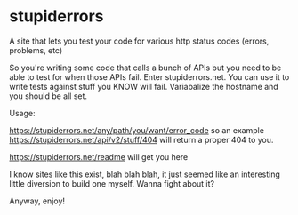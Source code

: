 # stupiderrors
A site that lets you test your code for various http status codes (errors, problems, etc) 


So you're writing some code that calls a bunch of APIs but you need to be able to test
for when those APIs fail. Enter stupiderrors.net. You can use it to write tests against stuff you
KNOW will fail. Variabalize the hostname and you should be all set. 

Usage: 

https://stupiderrors.net/any/path/you/want/error_code so an example
https://stupiderrors.net/api/v2/stuff/404 will return a proper 404 to you. 

https://stupiderrors.net/readme will get you here

I know sites like this exist, blah blah blah, it just seemed like an interesting little diversion to build one myself. 
Wanna fight about it? 


Anyway, enjoy! 

